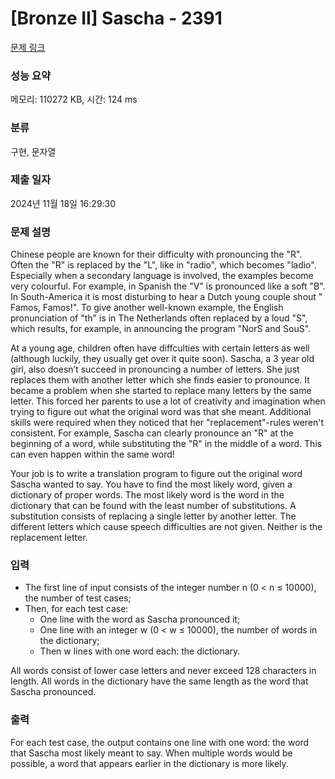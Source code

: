 # [Bronze II] Sascha - 2391 

[문제 링크](https://www.acmicpc.net/problem/2391) 

### 성능 요약

메모리: 110272 KB, 시간: 124 ms

### 분류

구현, 문자열

### 제출 일자

2024년 11월 18일 16:29:30

### 문제 설명

<p>Chinese people are known for their difficulty with pronouncing the "R". Often the "R" is replaced by the "L", like in "radio", which becomes "ladio". Especially when a secondary language is involved, the examples become very colourful. For example, in Spanish the "V" is pronounced like a soft "B". In South-America it is most disturbing to hear a Dutch young couple shout " Famos, Famos!". To give another well-known example, the English pronunciation of "th" is in The Netherlands often replaced by a loud "S", which results, for example, in announcing the program "NorS and SouS".</p>

<p>At a young age, children often have diffculties with certain letters as well (although luckily, they usually get over it quite soon). Sascha, a 3 year old girl, also doesn’t succeed in pronouncing a number of letters. She just replaces them with another letter which she finds easier to pronounce. It became a problem when she started to replace many letters by the same letter. This forced her parents to use a lot of creativity and imagination when trying to figure out what the original word was that she meant. Additional skills were required when they noticed that her "replacement"-rules weren't consistent. For example, Sascha can clearly pronounce an "R" at the beginning of a word, while substituting the "R" in the middle of a word. This can even happen within the same word!</p>

<p>Your job is to write a translation program to figure out the original word Sascha wanted to say. You have to find the most likely word, given a dictionary of proper words. The most likely word is the word in the dictionary that can be found with the least number of substitutions. A substitution consists of replacing a single letter by another letter. The different letters which cause speech difficulties are not given. Neither is the replacement letter.</p>

### 입력 

 <ul>
	<li>The first line of input consists of the integer number n (0 < n ≤ 10000), the number of test cases;</li>
	<li>Then, for each test case:
	<ul>
		<li>One line with the word as Sascha pronounced it;</li>
		<li>One line with an integer w (0 < w ≤ 10000), the number of words in the dictionary;</li>
		<li>Then w lines with one word each: the dictionary.</li>
	</ul>
	</li>
</ul>

<p>All words consist of lower case letters and never exceed 128 characters in length. All words in the dictionary have the same length as the word that Sascha pronounced.</p>

### 출력 

 <p>For each test case, the output contains one line with one word: the word that Sascha most likely meant to say. When multiple words would be possible, a word that appears earlier in the dictionary is more likely.</p>

<p> </p>

